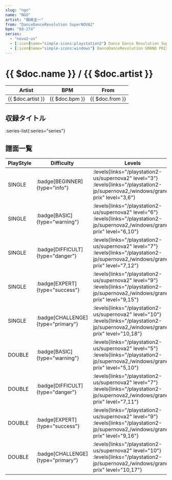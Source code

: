 ```yaml
---
slug: "ngo"
name: "NGO"
artist: "鍋嶋圭一"
from: "DanceDanceRevolution SuperNOVA2"
bpm: "68-274"
series:
  - "nova2-us"
  - [:icon{name="simple-icons:playstation2"} Dance Dance Revolution SuperNOVA2 :icon{name="flag:jp-4x3"}](/playstation2-jp/supernova2)
  - [:icon{name="simple-icons:windows"} DanceDanceRevolution GRAND PRIX (グランプリプレー)](/windows/grand-prix)
---
```


# {{ $doc.name }} / {{ $doc.artist }}

|Artist|BPM|From|
|------|---|----|
|{{ $doc.artist }}|{{ $doc.bpm }}|{{ $doc.from }}|

## 収録タイトル

:series-list{:series="series"}

## 譜面一覧

|PlayStyle|Difficulty|Levels|Notes|Movie|
|---------|----------|------|-----|-----|
|SINGLE| :badge[BEGINNER]{type="info"}| :levels{links="/playstation2-us/supernova2" level="3"}  :levels{links="/playstation2-jp/supernova2,/windows/grand-prix" level="3,6"}|130/0||
|SINGLE| :badge[BASIC]{type="warning"}| :levels{links="/playstation2-us/supernova2" level="6"}  :levels{links="/playstation2-jp/supernova2,/windows/grand-prix" level="6,10"}|203/2||
|SINGLE| :badge[DIFFICULT]{type="danger"}| :levels{links="/playstation2-us/supernova2" level="7"}  :levels{links="/playstation2-jp/supernova2,/windows/grand-prix" level="7,12"}|259/10||
|SINGLE| :badge[EXPERT]{type="success"}| :levels{links="/playstation2-us/supernova2" level="9"}  :levels{links="/playstation2-jp/supernova2,/windows/grand-prix" level="9,15"}|371/10||
|SINGLE| :badge[CHALLENGE]{type="primary"}| :levels{links="/playstation2-us/supernova2" level="10"}  :levels{links="/playstation2-jp/supernova2,/windows/grand-prix" level="10,18"}|418/10||
|DOUBLE| :badge[BASIC]{type="warning"}| :levels{links="/playstation2-us/supernova2" level="5"}  :levels{links="/playstation2-jp/supernova2,/windows/grand-prix" level="5,10"}|203/2||
|DOUBLE| :badge[DIFFICULT]{type="danger"}| :levels{links="/playstation2-us/supernova2" level="7"}  :levels{links="/playstation2-jp/supernova2,/windows/grand-prix" level="7,11"}|259/10||
|DOUBLE| :badge[EXPERT]{type="success"}| :levels{links="/playstation2-us/supernova2" level="9"}  :levels{links="/playstation2-jp/supernova2,/windows/grand-prix" level="9,16"}|370/10||
|DOUBLE| :badge[CHALLENGE]{type="primary"}| :levels{links="/playstation2-us/supernova2" level="10"}  :levels{links="/playstation2-jp/supernova2,/windows/grand-prix" level="10,17"}|423/10||

